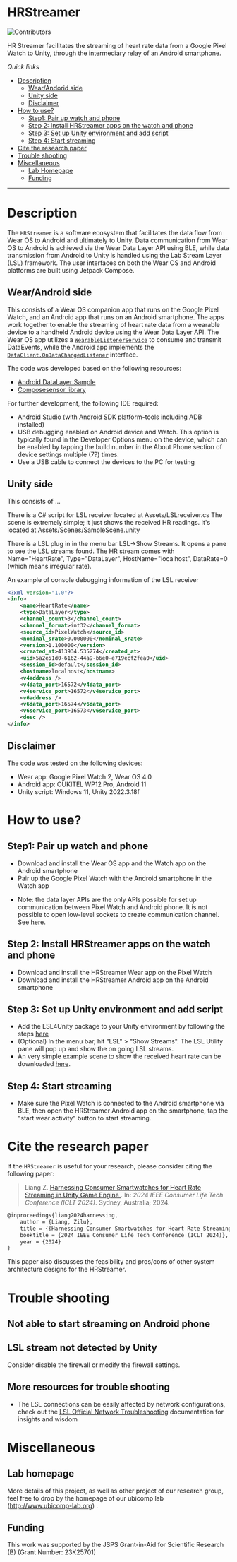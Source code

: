 # HRStreamer

![Contributors](https://img.shields.io/badge/contributor-PiranitaGomez-green)

HR Streamer facilitates the streaming of heart rate data from a Google Pixel Watch to Unity, through the intermediary relay of an Android smartphone.


*Quick links*

- [Description](#description)
	- [Wear/Andorid side](#wear-android-side)
	- [Unity side](#unity-side)
	- [Disclaimer](#disclaimer)
- [How to use?](#how-to-use)
  - [Step1: Pair up watch and phone](#step1-pair-up-watch-and-phone)
  - [Step 2: Install HRStreamer apps on the watch and phone](#step-2-install-hrstreamer-apps-on-the-watch-and-phone)
  - [Step 3: Set up Unity environment and add script](#step-3-set-up-unity-environment-and-add-script)
  - [Step 4: Start streaming](#start-streaming)
- [Cite the research paper](#cite-the-research-paper)
- [Trouble shooting](#trouble-shooting)
- [Miscellaneous](#more-information)
  - [Lab Homepage](#lab-homepage)
  - [Funding](#funding)

---

# Description
The `HRStreamer` is a software ecosystem that facilitates the data flow from Wear OS to Android and ultimately to Unity. Data communication from Wear OS to Android is achieved via the Wear Data Layer API using BLE, while data transmission from Android to Unity is handled using the Lab Stream Layer (LSL) framework. The user interfaces on both the Wear OS and Android platforms are built using Jetpack Compose. 


## Wear/Android side
This consists of a Wear OS companion app that runs on the Google Pixel Watch, and an Android app that runs on an Android smartphone. The apps work together to enable the streaming of heart rate data from a wearable device to a handheld Android device using the Wear Data Layer API. The Wear OS app utilizes a [`WearableListenerService`][1] to consume and transmit DataEvents, while the Android app implements the [`DataClient.OnDataChangedListener`][2] interface.

The code was developed based on the following resources:
- [Android DataLayer Sample][3]
- [Composesensor library][4]

[1]: https://developers.google.com/android/reference/com/google/android/gms/wearable/WearableListenerService
[2]: https://developers.google.com/android/reference/com/google/android/gms/wearable/DataClient
[3]: https://github.com/android/wear-os-samples/tree/main/DataLayer
[4]: https://github.com/mutualmobile/ComposeSensors

For further development, the following IDE required:
- Android Studio (with Android SDK platform-tools including ADB installed)
- USB debugging enabled on Android device and Watch. This option is typically found in the Developer Options menu on the device, which can be enabled by tapping the build number in the About Phone section of device settings multiple (7?) times.
- Use a USB cable to connect the devices to the PC for testing


## Unity side
This consists of ...

There is a C# script for LSL receiver located at Assets/LSLreceiver.cs
The scene is extremely simple; it just shows the received HR readings. It's located at Assets/Scenes/SampleScene.unity

There is a LSL plug in in the menu bar LSL->Show Streams. It opens a pane to see the LSL streams found. The HR stream comes with Name="HeartRate", Type="DataLayer", HostName="localhost", DataRate=0 (which means irregular rate).

An example of console debugging information of the LSL receiver

```XML
<?xml version="1.0"?>
<info>
	<name>HeartRate</name>
	<type>DataLayer</type>
	<channel_count>3</channel_count>
	<channel_format>int32</channel_format>
	<source_id>PixelWatch</source_id>
	<nominal_srate>0.000000</nominal_srate>
	<version>1.100000</version>
	<created_at>413934.535274</created_at>
	<uid>5a2e51d0-6162-44a9-b6e0-e719ecf2fea0</uid>
	<session_id>default</session_id>
	<hostname>localhost</hostname>
	<v4address />
	<v4data_port>16572</v4data_port>
	<v4service_port>16572</v4service_port>
	<v6address />
	<v6data_port>16574</v6data_port>
	<v6service_port>16573</v6service_port>
	<desc />
</info>

```

## Disclaimer
The code was tested on the following devices:
- Wear app: Google Pixel Watch 2, Wear OS 4.0
- Android app: OUKITEL WP12 Pro, Android 11
- Unity script: Windows 11, Unity 2022.3.18f

# How to use?

## Step1: Pair up watch and phone
- Download and install the Wear OS app and the Watch app on the Android smartphone 
- Pair up the Google Pixel Watch with the Android smartphone in the Watch app

<!--img src="screenshots/phone_image.png" height="400" alt="Screenshot"/> <img src="screenshots/wearable_background_image.png" height="400" alt="Screenshot"/--> 

* Note: the data layer APIs are the only APIs possible for set up communication between Pixel Watch and Android phone. It is not possible to open low-level sockets to create communication channel. See [here][DataLayerAPI].

[DataLayerAPI]: https://developer.android.com/training/wearables/data/overview


## Step 2: Install HRStreamer apps on the watch and phone
- Download and install the HRStreamer Wear app on the Pixel Watch
- Download and install the HRStreamer Android app on the Android smartphone

<!--img src="screenshots/phone_image.png" height="400" alt="Screenshot"/> <img src="screenshots/wearable_background_image.png" height="400" alt="Screenshot"/--> 


## Step 3: Set up Unity environment and add script 
- Add the LSL4Unity package to your Unity environment by following the steps [here][LSL4Unity]
- (Optional) In the menu bar, hit "LSL" > "Show Streams". The LSL Utility pane will pop up and show the on going LSL streams.
- An very simple example scene to show the received heart rate can be downloaded [here][SampleScene].

<!--img src="screenshots/phone_image.png" height="400" alt="Screenshot"/> <img src="screenshots/wearable_background_image.png" height="400" alt="Screenshot"/--> 

[LSL4Unity]: https://github.com/labstreaminglayer/LSL4Unity
[liblsl]: https://github.com/labstreaminglayer/liblsl-Csharp/blob/master/README-Unity.md
[SampleScene]: https://drive.google.com/file/d/18fLuTYfTJ9fL__QcylvnFoN6KLvgBfSw/view?usp=sharing

## Step 4: Start streaming
- Make sure the Pixel Watch is connected to the Android smartphone via BLE, then open the HRStreamer Android app on the smartphone, tap the "start wear activity" button to start streaming.

<!--img src="screenshots/phone_image.png" height="400" alt="Screenshot"/> <img src="screenshots/wearable_background_image.png" height="400" alt="Screenshot"/--> 


# Cite the research paper

If the `HRStreamer` is useful for your research, please consider citing the following paper:

> Liang Z. <a href="https://www.researchgate.net/publication/387920640_Harnessing_Consumer_Smartwatches_for_Heart_Rate_Streaming_in_Unity_Game_Engine"> Harnessing Consumer Smartwatches for Heart Rate Streaming in Unity Game Engine </a>. In: *2024 IEEE Consumer Life Tech Conference (ICLT 2024)*. Sydney, Australia; 2024.

```tex
@inproceedings{liang2024harnessing,
    author = {Liang, Zilu},
    title = {{Harnessing Consumer Smartwatches for Heart Rate Streaming in Unity Game Engine}},
    booktitle = {2024 IEEE Consumer Life Tech Conference (ICLT 2024)},
    year = {2024}
}
```

This paper also discusses the feasibility and pros/cons of other system architecture designs for the HRStreamer.


# Trouble shooting

## Not able to start streaming on Android phone

## LSL stream not detected by Unity
Consider disable the firewall or modify the firewall settings.

## More resources for trouble shooting
- The LSL connections can be easily affected by network configurations, check out the [LSL Official Network Troubleshooting][LSLtroubleshooting] documentation for insights and wisdom

[LSLtroubleshooting]: https://labstreaminglayer.readthedocs.io/info/network-connectivity.html#wireless-connections


# Miscellaneous
## Lab homepage
More details of this project, as well as other project of our research group, feel free to drop by the homepage of our ubicomp lab (<http://www.ubicomp-lab.org>) . 

## Funding
This work was supported by the JSPS Grant-in-Aid for Scientific Research (B) (Grant Number: 23K25701)



